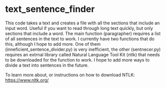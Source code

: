 # text_sentence_finder
This code takes a text and creates a file with all the sections that include an input word. Useful if you want to read through long text quickly, 
but only sections that include a word. The main function (paragrapher) requires a list of all sentences in the text to work.
I currently have two functions that do this, although I hope to add more. One of them (inneficient_sentence_divider.py) is very inefficient,
the other (sentnecer.py) requires an extrnal library called Natural Language Tool Kit (ntlk) that needs to be downloaded for the
function to work. I hope to add more ways to divide a text into sentences in the future.

To learn more about, or instructions on how to download NTLK:
https://www.nltk.org/

